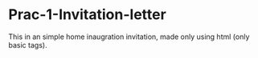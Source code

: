 # Prac-1-Invitation-letter
This in an simple home inaugration invitation, made only using html (only basic tags).
